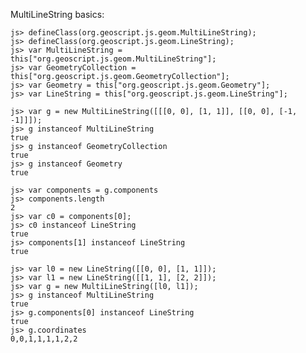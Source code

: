 MultiLineString basics:

    js> defineClass(org.geoscript.js.geom.MultiLineString);
    js> defineClass(org.geoscript.js.geom.LineString);
    js> var MultiLineString = this["org.geoscript.js.geom.MultiLineString"];
    js> var GeometryCollection = this["org.geoscript.js.geom.GeometryCollection"];
    js> var Geometry = this["org.geoscript.js.geom.Geometry"];
    js> var LineString = this["org.geoscript.js.geom.LineString"];
    
    js> var g = new MultiLineString([[[0, 0], [1, 1]], [[0, 0], [-1, -1]]]);
    js> g instanceof MultiLineString
    true
    js> g instanceof GeometryCollection
    true
    js> g instanceof Geometry
    true
    
    js> var components = g.components
    js> components.length
    2
    js> var c0 = components[0];
    js> c0 instanceof LineString
    true
    js> components[1] instanceof LineString
    true
    
    js> var l0 = new LineString([[0, 0], [1, 1]]);
    js> var l1 = new LineString([[1, 1], [2, 2]]);
    js> var g = new MultiLineString([l0, l1]);
    js> g instanceof MultiLineString
    true
    js> g.components[0] instanceof LineString
    true
    js> g.coordinates
    0,0,1,1,1,1,2,2
